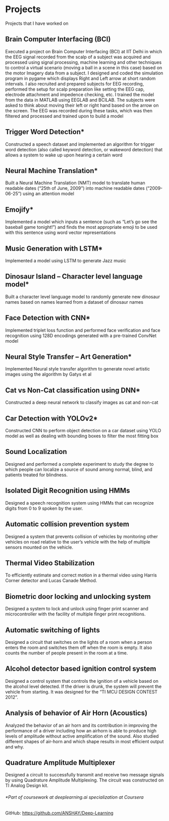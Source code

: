 # Projects
Projects that I have worked on

## Brain Computer Interfacing (BCI)

Executed a project on Brain Computer Interfacing (BCI) at IIT Delhi in which the EEG signal recorded from the scalp of a subject was acquired and processed using signal processing, machine learning and other techniques to control a virtual scenario (moving a ball in a scene in this case) based on the motor Imagery data from a subject.
I designed and coded the simulation program in pygame which displays Right and Left arrow at short random intervals. I also recruited and prepared subjects for EEG recording, performed the setup for scalp preparation like setting the EEG cap, electrode attachment and impedence checking, etc. I trained the model from the data in MATLAB using EEGLAB and BCILAB.
The subjects were asked to think about moving their left or right hand based on the arrow on the screen. The EEG was recorded during these tasks, which was then filtered and processed and trained upon to build a model

## Trigger Word Detection*
Constructed a speech dataset and implemented an algorithm for trigger word detection (also called keyword detection, or wakeword detection) that allows a system to wake up upon hearing a certain word

## Neural Machine Translation*
Built a Neural Machine Translation (NMT) model to translate human readable dates (“25th of June, 2009”) into machine readable dates (“2009-06-25”) using an attention model

## Emojify*
Implemented a model which inputs a sentence (such as “Let’s go see the baseball game tonight!”) and finds the most appropriate emoji to be used with this sentence using word vector representations

## Music Generation with LSTM*
Implemented a model using LSTM to generate Jazz music

## Dinosaur Island – Character level language model*
Built a character level language model to randomly generate new dinosaur names based on names learned from a dataset of dinosaur names

## Face Detection with CNN*
Implemented triplet loss function and performed face verification and face recognition using 128D encodings generated with a pre-trained ConvNet model

## Neural Style Transfer – Art Generation*
Implemented Neural style transfer algorithm to generate novel artistic images using the algorithm by Gatys et al

## Cat vs Non-Cat classification using DNN*
Constructed a deep neural network to classify images as cat and non-cat

## Car Detection with YOLOv2*
Constructed CNN to perform object detection on a car dataset using YOLO model as well as dealing with bounding boxes to filter the most fitting box

## Sound Localization
Designed and performed a complete experiment to study the degree to which people can localize a source of sound among normal, blind, and patients treated for blindness.

## Isolated Digit Recognition using HMMs
Designed a speech recognition system using HMMs that can recognize digits from 0 to 9 spoken by the user.

## Automatic collision prevention system
Designed a system that prevents collision of vehicles by monitoring other vehicles on road relative to the user’s vehicle with the help of multiple sensors mounted on the vehicle.

## Thermal Video Stabilization
To efficiently estimate and correct motion in a thermal video using Harris Corner detector and Lucas Canade Method.

## Biometric door locking and unlocking system
Designed a system to lock and unlock using finger print scanner and microcontroller with the facility of multiple finger print recognitions.

## Automatic switching of lights
Designed a circuit that switches on the lights of a room when a person enters the room and switches them off when the room is empty. It also counts the number of people present in the room at a time.

## Alcohol detector based ignition control system
Designed a control system that controls the ignition of a vehicle based on the alcohol level detected. If the driver is drunk, the system will prevent the vehicle from starting. It was designed for the “TI MCU DESIGN CONTEST 2012”.

## Analysis of behavior of Air Horn (Acoustics)
Analyzed the behavior of an air horn and its contribution in improving the performance of a driver including how an airhorn is able to produce high levels of amplitude without active amplification of the sound. Also studied different shapes of air-horn and which shape results in most efficient output and why.

## Quadrature Amplitude Multiplexer
Designed a circuit to successfully transmit and receive two message signals by using Quadrature Amplitude Multiplexing. The circuit was constructed on TI Analog Design kit.

###### *Part of coursework at deeplearning.ai specialization at Coursera

GitHub: https://github.com/ANSHAY/Deep-Learning
